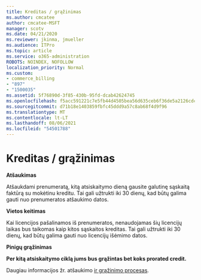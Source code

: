 ```yaml
---
title: Kreditas / grąžinimas
ms.author: cmcatee
author: cmcatee-MSFT
manager: scotv
ms.date: 04/21/2020
ms.reviewer: jkinma, jmueller
ms.audience: ITPro
ms.topic: article
ms.service: o365-administration
ROBOTS: NOINDEX, NOFOLLOW
localization_priority: Normal
ms.custom:
- commerce_billing
- "897"
- "1500035"
ms.assetid: 5f76890d-3f85-430b-95fd-dcab42624745
ms.openlocfilehash: f5acc591221c7e5fb44d4505bea56d635ceb6f36de5a2126cdcf40f815168a1e
ms.sourcegitcommit: d71b18e1403859fbfc45ddd9a57c8ab68f4d9f96
ms.translationtype: MT
ms.contentlocale: lt-LT
ms.lasthandoff: 08/06/2021
ms.locfileid: "54501788"
---
```

# <a name="creditrefund"></a>Kreditas / grąžinimas

**Atšaukimas**
  
Atšaukdami prenumeratą, kitą atsiskaitymo dieną gausite galutinę sąskaitą faktūrą su mokėtinu kreditu. Tai gali užtrukti iki 30 dienų, kad būtų galima gauti nuo prenumeratos atšaukimo datos.
  
**Vietos keitimas**
  
Kai licencijos pašalinamos iš prenumeratos, nenaudojamas šių licencijų laikas bus taikomas kaip kitos sąskaitos kreditas. Tai gali užtrukti iki 30 dienų, kad būtų galima gauti nuo licencijų išėmimo datos.

**Pinigų grąžinimas**

**Per kitą atsiskaitymo ciklą jums bus grąžintas bet koks prorated credit.**

Daugiau informacijos žr. atšaukimo [ir grąžinimo procesas](/microsoft-365/commerce/subscriptions/cancel-your-subscription). 
